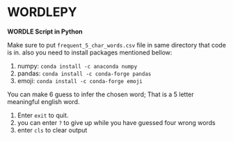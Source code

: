 # WORDLEPY
**WORDLE Script in Python**

Make sure to put `frequent_5_char_words.csv` file in same directory that code is in. also you need to install packages mentioned bellow:  
1. numpy: `conda install -c anaconda numpy`
2. pandas: `conda install -c conda-forge pandas`
3. emoji: `conda install -c conda-forge emoji`  

You can make 6 guess to infer the chosen word; That is a 5 letter meaningful english word.
1. Enter `exit` to quit. 
2. you can enter `?` to give up while you have guessed four wrong words
3. enter `cls` to clear output
